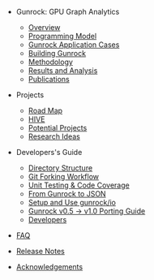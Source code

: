 <!-- docs/_sidebar.md -->

- Gunrock: GPU Graph Analytics
  - [Overview](gunrock/overview)
  - [Programming Model](gunrock/programming_model)
  - [Gunrock Application Cases](gunrock/gunrock_applications)
  - [Building Gunrock](gunrock/building_gunrock)
  - [Methodology](gunrock/methodology)
  - [Results and Analysis](gunrock/results)
  - [Publications](gunrock/publications_and_presentations)

- Projects
  - [Road Map](gunrock/road_map)
  - [HIVE](hive/)
  - [Potential Projects](projects/potential_projects)
  - [Research Ideas](projects/interesting_research)

- Developers's Guide
    - [Directory Structure](devs/directory_structure)
    - [Git Forking Workflow](devs/forking_workflow_gunrock)
    - [Unit Testing & Code Coverage](devs/writing_googletests)
    - [From Gunrock to JSON](devs/gunrock_to_json)
    - [Setup and Use gunrock/io](devs/gunrock_io_setup)
    - [Gunrock v0.5 → v1.0 Porting Guide](devs/v1.0_portingguide)
    - [Developers](devs/developers)

- [FAQ](gunrock/frequently_asked_questions)

- [Release Notes](https://github.com/gunrock/gunrock/releases)
- [Acknowledgements](gunrock/acknowledgements)